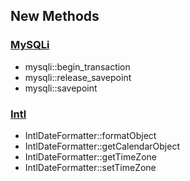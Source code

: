 New Methods
-----------

### <a href="/set/mysqlinfo.html#MySQLi" class="link">MySQLi</a>

-   <span class="simpara"> <span
    class="methodname">mysqli::begin\_transaction</span> </span>
-   <span class="simpara"> <span
    class="methodname">mysqli::release\_savepoint</span> </span>
-   <span class="simpara"> <span
    class="methodname">mysqli::savepoint</span> </span>

### <a href="/book/intl.html" class="link">Intl</a>

-   <span class="simpara"> <span
    class="methodname">IntlDateFormatter::formatObject</span> </span>
-   <span class="simpara"> <span
    class="methodname">IntlDateFormatter::getCalendarObject</span>
    </span>
-   <span class="simpara"> <span
    class="methodname">IntlDateFormatter::getTimeZone</span> </span>
-   <span class="simpara"> <span
    class="methodname">IntlDateFormatter::setTimeZone</span> </span>
